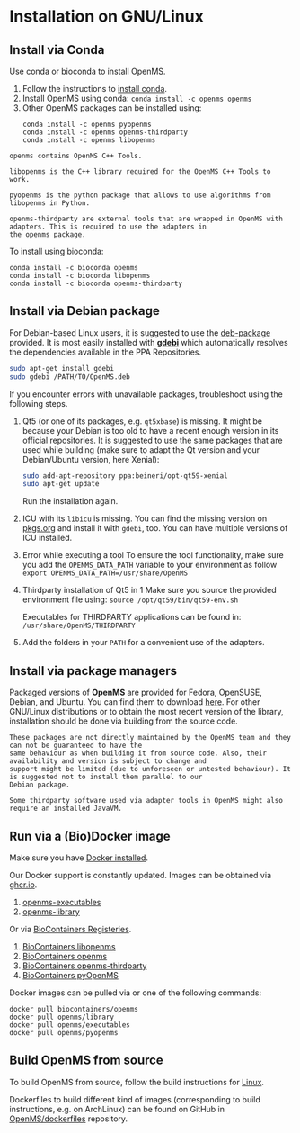 Installation on GNU/Linux
=========================

## Install via Conda

Use conda or bioconda to install OpenMS.

1. Follow the instructions to [install conda](https://docs.conda.io/projects/conda/en/latest/user-guide/install/linux.html).
2. Install OpenMS using conda:
   `conda install -c openms openms`
3. Other OpenMS packages can be installed using:
   ```
   conda install -c openms pyopenms
   conda install -c openms openms-thirdparty
   conda install -c openms libopenms
   ```

```{tab} openms
openms contains OpenMS C++ Tools.
```

```{tab} libopenms
libopenms is the C++ library required for the OpenMS C++ Tools to work.
```

```{tab} pyopenms
pyopenms is the python package that allows to use algorithms from libopenms in Python.
```

```{tab} openms-thirdparty
openms-thirdparty are external tools that are wrapped in OpenMS with adapters. This is required to use the adapters in
the openms package.
```

To install using bioconda:

```
conda install -c bioconda openms
conda install -c bioconda libopenms
conda install -c bioconda openms-thirdparty
```

## Install via Debian package

For Debian-based Linux users, it is suggested to  use the [deb-package](https://abibuilder.informatik.uni-tuebingen.de/archive/openms/OpenMSInstaller/release/latest/) provided. It is most easily installed with **[gdebi](https://launchpad.net/gdebi)**
which automatically resolves the dependencies available in the PPA Repositories.

```bash
sudo apt-get install gdebi
sudo gdebi /PATH/TO/OpenMS.deb
```
If you encounter errors with unavailable packages, troubleshoot using the following steps.

1. Qt5 (or one of its packages, e.g. `qt5xbase`) is missing.
   It might be because your Debian is too old to have a recent enough version in its official repositories. It is
   suggested to use the same packages that are used while building (make sure to adapt the Qt version and your
   Debian/Ubuntu version, here Xenial):
   ```bash
   sudo add-apt-repository ppa:beineri/opt-qt59-xenial
   sudo apt-get update
   ```
   Run the installation again.
2. ICU with its `libicu` is missing.
   You can find the missing version on [pkgs.org](https://pkgs.org) and install it with `gdebi`, too. You can have
   multiple versions of ICU installed.
3. Error while executing a tool
   To ensure the tool functionality, make sure you add the `OPENMS_DATA_PATH` variable to your environment as follow
   `export OPENMS_DATA_PATH=/usr/share/OpenMS`
4. Thirdparty installation of Qt5 in 1
   Make sure you source the provided environment file using:
   `source /opt/qt59/bin/qt59-env.sh`

   Executables for THIRDPARTY applications can be found in:
   `/usr/share/OpenMS/THIRDPARTY`
5. Add the folders in your `PATH` for a convenient use of the adapters.

## Install via package managers

Packaged versions of **OpenMS** are provided for Fedora, OpenSUSE, Debian, and Ubuntu. You can find them to download
[here](https://pkgs.org/download/openms). For other GNU/Linux distributions or to obtain the most recent version of the
library, installation should be done via building from the source code.

```{important}
These packages are not directly maintained by the OpenMS team and they can not be guaranteed to have the
same behaviour as when building it from source code. Also, their availability and version is subject to change and
support might be limited (due to unforeseen or untested behaviour). It is suggested not to install them parallel to our
Debian package.
```

```{note}
Some thirdparty software used via adapter tools in OpenMS might also require an installed JavaVM.
```

## Run via a (Bio)Docker image

Make sure you have [Docker installed](https://docs.docker.com/engine/install/).

Our Docker support is constantly updated. Images can be obtained via [ghcr.io](https://ghcr.io).

1. [openms-executables](https://ghcr.io/openms/openms-executables:latest)
2. [openms-library](https://ghcr.io/openms/openms-library:latest)

Or via [BioContainers Registeries](https://biocontainers.pro/registry).

1. [BioContainers libopenms](https://biocontainers.pro/tools/libopenms)
2. [BioContainers openms](https://biocontainers.pro/tools/openms)
3. [BioContainers openms-thirdparty](https://biocontainers.pro/tools/openms-thirdparty)
4. [BioContainers pyOpenMS](https://biocontainers.pro/tools/pyopenms)

Docker images can be pulled via or one of the following commands:

```
docker pull biocontainers/openms
docker pull openms/library
docker pull openms/executables
docker pull openms/pyopenms
```

## Build OpenMS from source

To build OpenMS from source, follow the build instructions for [Linux](https://abibuilder.informatik.uni-tuebingen.de/archive/openms/Documentation/release/latest/html/install_linux.html).

Dockerfiles to build different kind of images (corresponding to build instructions, e.g. on ArchLinux) can be found on
GitHub in [OpenMS/dockerfiles](https://github.com/OpenMS/dockerfiles) repository.
